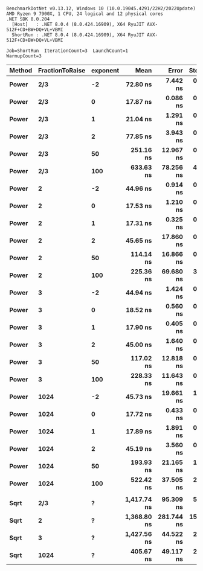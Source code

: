 ```

BenchmarkDotNet v0.13.12, Windows 10 (10.0.19045.4291/22H2/2022Update)
AMD Ryzen 9 7900X, 1 CPU, 24 logical and 12 physical cores
.NET SDK 8.0.204
  [Host]   : .NET 8.0.4 (8.0.424.16909), X64 RyuJIT AVX-512F+CD+BW+DQ+VL+VBMI
  ShortRun : .NET 8.0.4 (8.0.424.16909), X64 RyuJIT AVX-512F+CD+BW+DQ+VL+VBMI

Job=ShortRun  IterationCount=3  LaunchCount=1  
WarmupCount=3  

```
| Method | FractionToRaise | exponent | Mean        | Error      | StdDev    | Gen0   | Allocated |
|------- |---------------- |--------- |------------:|-----------:|----------:|-------:|----------:|
| **Power**  | **2/3**             | **-2**       |    **72.80 ns** |   **7.442 ns** |  **0.408 ns** |      **-** |         **-** |
| **Power**  | **2/3**             | **0**        |    **17.87 ns** |   **0.086 ns** |  **0.005 ns** |      **-** |         **-** |
| **Power**  | **2/3**             | **1**        |    **21.04 ns** |   **1.291 ns** |  **0.071 ns** |      **-** |         **-** |
| **Power**  | **2/3**             | **2**        |    **77.85 ns** |   **3.943 ns** |  **0.216 ns** |      **-** |         **-** |
| **Power**  | **2/3**             | **50**       |   **251.16 ns** |  **12.967 ns** |  **0.711 ns** | **0.0043** |      **72 B** |
| **Power**  | **2/3**             | **100**      |   **633.63 ns** |  **78.256 ns** |  **4.289 ns** | **0.0048** |      **88 B** |
| **Power**  | **2**               | **-2**       |    **44.96 ns** |   **0.914 ns** |  **0.050 ns** |      **-** |         **-** |
| **Power**  | **2**               | **0**        |    **17.53 ns** |   **1.210 ns** |  **0.066 ns** |      **-** |         **-** |
| **Power**  | **2**               | **1**        |    **17.31 ns** |   **0.325 ns** |  **0.018 ns** |      **-** |         **-** |
| **Power**  | **2**               | **2**        |    **45.65 ns** |  **17.860 ns** |  **0.979 ns** |      **-** |         **-** |
| **Power**  | **2**               | **50**       |   **114.14 ns** |  **16.866 ns** |  **0.925 ns** | **0.0019** |      **32 B** |
| **Power**  | **2**               | **100**      |   **225.36 ns** |  **69.680 ns** |  **3.819 ns** | **0.0024** |      **40 B** |
| **Power**  | **3**               | **-2**       |    **44.94 ns** |   **1.424 ns** |  **0.078 ns** |      **-** |         **-** |
| **Power**  | **3**               | **0**        |    **18.52 ns** |   **0.560 ns** |  **0.031 ns** |      **-** |         **-** |
| **Power**  | **3**               | **1**        |    **17.90 ns** |   **0.405 ns** |  **0.022 ns** |      **-** |         **-** |
| **Power**  | **3**               | **2**        |    **45.00 ns** |   **1.640 ns** |  **0.090 ns** |      **-** |         **-** |
| **Power**  | **3**               | **50**       |   **117.02 ns** |  **12.818 ns** |  **0.703 ns** | **0.0024** |      **40 B** |
| **Power**  | **3**               | **100**      |   **228.33 ns** |  **11.643 ns** |  **0.638 ns** | **0.0029** |      **48 B** |
| **Power**  | **1024**            | **-2**       |    **45.73 ns** |  **19.661 ns** |  **1.078 ns** |      **-** |         **-** |
| **Power**  | **1024**            | **0**        |    **17.72 ns** |   **0.433 ns** |  **0.024 ns** |      **-** |         **-** |
| **Power**  | **1024**            | **1**        |    **17.89 ns** |   **1.891 ns** |  **0.104 ns** |      **-** |         **-** |
| **Power**  | **1024**            | **2**        |    **45.19 ns** |   **3.560 ns** |  **0.195 ns** |      **-** |         **-** |
| **Power**  | **1024**            | **50**       |   **193.93 ns** |  **21.165 ns** |  **1.160 ns** | **0.0052** |      **88 B** |
| **Power**  | **1024**            | **100**      |   **522.42 ns** |  **37.505 ns** |  **2.056 ns** | **0.0086** |     **152 B** |
|        |                 |          |             |            |           |        |           |
| **Sqrt**   | **2/3**             | **?**        | **1,417.74 ns** |  **95.309 ns** |  **5.224 ns** | **0.0401** |     **680 B** |
| **Sqrt**   | **2**               | **?**        | **1,368.80 ns** | **281.744 ns** | **15.443 ns** | **0.0362** |     **616 B** |
| **Sqrt**   | **3**               | **?**        | **1,427.56 ns** |  **44.522 ns** |  **2.440 ns** | **0.0439** |     **744 B** |
| **Sqrt**   | **1024**            | **?**        |   **405.67 ns** |  **49.117 ns** |  **2.692 ns** | **0.0129** |     **216 B** |
